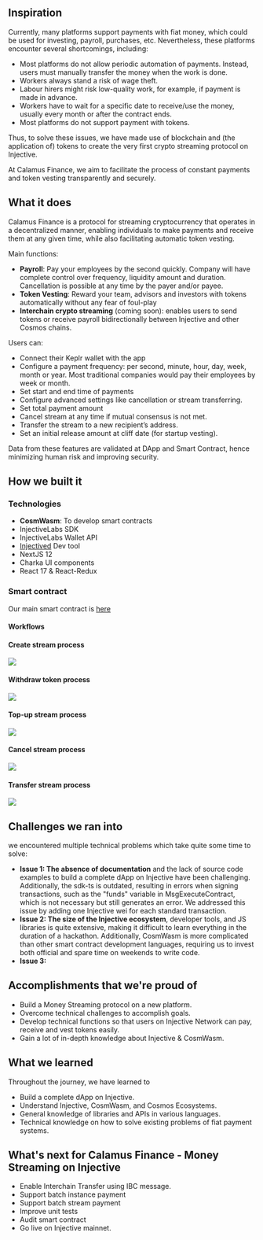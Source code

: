 ## Inspiration

Currently, many platforms support payments with fiat money, which could be used for investing, payroll, purchases, etc. Nevertheless, these platforms encounter several shortcomings, including:
- Most platforms do not allow periodic automation of payments. Instead, users must manually transfer the money when the work is done.
- Workers always stand a risk of wage theft.
- Labour hirers might risk low-quality work, for example, if payment is made in advance.
- Workers have to wait for a specific date to receive/use the money, usually every month or after the contract ends.
- Most platforms do not support payment with tokens.

Thus, to solve these issues, we have made use of blockchain and (the application of) tokens to create the very first crypto streaming protocol on Injective.

At Calamus Finance, we aim to facilitate the process of constant payments and token vesting transparently and securely.

## What it does

Calamus Finance is a protocol for streaming cryptocurrency that operates in a decentralized manner, enabling individuals to make payments and receive them at any given time, while also facilitating automatic token vesting.

Main functions:
- **Payroll**: Pay your employees by the second quickly. Company will have complete control over frequency, liquidity amount and duration. Cancellation is possible at any time by the payer and/or payee.
- **Token Vesting**: Reward your team, advisors and investors with tokens automatically without any fear of foul-play
- **Interchain crypto streaming** (coming soon):  enables users to send tokens or receive payroll bidirectionally between Injective and other Cosmos chains.


Users can:
- Connect their Keplr wallet with the app
- Configure a payment frequency: per second, minute, hour, day, week, month or year. Most traditional companies would pay their employees by week or month.
- Set start and end time of payments
- Configure advanced settings like cancellation or stream transferring.
- Set total payment amount
- Cancel stream at any time if mutual consensus is not met.
- Transfer the stream to a new recipient’s address.
- Set an initial release amount at cliff date (for startup vesting).

Data from these features are validated at DApp and Smart Contract, hence minimizing human risk and improving security.

## How we built it
### Technologies
- **CosmWasm**: To develop smart contracts
- InjectiveLabs SDK
- InjectiveLabs Wallet API
- [Injectived](https://docs.injective.network/develop/tools/injectived/install) Dev tool
- NextJS 12
- Charka UI components
- React 17 & React-Redux

### Smart contract

Our main smart contract is [here](https://testnet.explorer.injective.network/contract/inj1tna3283sjqd4vdehglz9r8hgswel3jl6vx8q4a/?tab=transactions)

#### Workflows
#### Create stream process
![](https://github.com/calamuslabs/injective-calamus-finance/blob/c33395360a9577a4e9a66e075b11a552498bf5e5/docs/CreateStream.jpg)

#### Withdraw token process

![](https://github.com/calamuslabs/injective-calamus-finance/blob/c33395360a9577a4e9a66e075b11a552498bf5e5/docs/WithdrawProccess.jpg)

#### Top-up stream process
![](https://github.com/calamuslabs/injective-calamus-finance/blob/c33395360a9577a4e9a66e075b11a552498bf5e5/docs/TopupProcess.jpg)

#### Cancel stream process
![](https://github.com/calamuslabs/injective-calamus-finance/blob/c33395360a9577a4e9a66e075b11a552498bf5e5/docs/CancelProcess.jpg)

#### Transfer stream process
![](https://github.com/calamuslabs/injective-calamus-finance/blob/c33395360a9577a4e9a66e075b11a552498bf5e5/docs/TransferProcess.jpg)



## Challenges we ran into

we encountered multiple technical problems which take quite some time to solve:

- **Issue 1: The absence of documentation** and the lack of source code examples to build a complete dApp on Injective have been challenging. Additionally, the sdk-ts is outdated, resulting in errors when signing transactions, such as the "funds" variable in MsgExecuteContract, which is not necessary but still generates an error. We addressed this issue by adding one Injective wei for each standard transaction.
- **Issue 2: The size of the Injective ecosystem**, developer tools, and JS libraries is quite extensive, making it difficult to learn everything in the duration of a hackathon. Additionally, CosmWasm is more complicated than other smart contract development languages, requiring us to invest both official and spare time on weekends to write code.
- **Issue 3:**
## Accomplishments that we're proud of

- Build a Money Streaming protocol on a new platform.
- Overcome technical challenges to accomplish goals.
- Develop technical functions so that users on Injective Network can pay, receive and vest tokens easily.
- Gain a lot of in-depth knowledge about Injective & CosmWasm.

## What we learned

Throughout the journey, we have learned to
- Build a complete dApp on Injective.
- Understand Injective, CosmWasm, and Cosmos Ecosystems.
- General knowledge of libraries and APIs in various languages.
- Technical knowledge on how to solve existing problems of fiat payment systems.

## What's next for Calamus Finance - Money Streaming on Injective

- Enable Interchain Transfer using IBC message.
- Support batch instance payment
- Support batch stream payment
- Improve unit tests
- Audit smart contract
- Go live on Injective mainnet.


